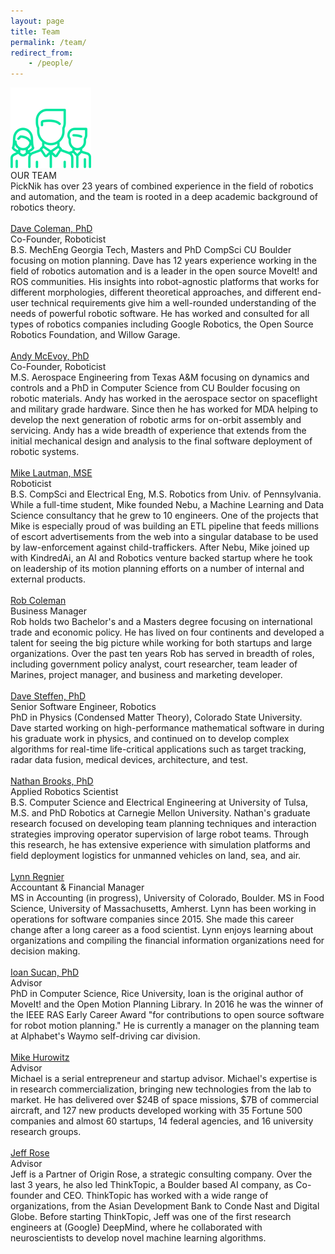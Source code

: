 ```yaml
---
layout: page
title: Team
permalink: /team/
redirect_from:
    - /people/
---
```

<div class="people">
    <img class="peopleIcon" src="../images/people-icon.png">
    <div class="integTitle">OUR TEAM</div>
    <div class="lineN"></div>
    <div class="integSubText">PickNik has over 23 years of combined experience in the field of robotics and automation, and the team is rooted in a deep academic background of robotics theory.
    </div>
</div>
<div class="peopleCon">
    <div class="peopleRow">
        <div class="peopleCol">
            <div class="recPadP">
                <a style="display:inline-block;" href="https://www.linkedin.com/in/davetcoleman/" target="_blank">
                    <div class="bioPic" style="background-image: url('../images/p1.jpg')"></div>
                </a><br>
                <a class="peopleName" href="https://www.linkedin.com/in/davetcoleman/" target="_blank">Dave Coleman, PhD</a>
                <div class="peoplePosition">Co-Founder, Roboticist</div>
                <div class="peopleDesc">B.S. MechEng Georgia Tech, Masters and PhD CompSci CU Boulder focusing on motion planning. Dave has 12 years experience working in the field of robotics automation and is a leader in the open source MoveIt! and ROS communities. His insights into robot-agnostic platforms that works for different morphologies, different theoretical approaches, and different end-user technical requirements give him a well-rounded understanding of the needs of powerful robotic software. He has worked and consulted for all types of robotics companies including Google Robotics, the Open Source Robotics Foundation, and Willow Garage.</div>
            </div>
        </div>
        <div class="peopleCol">
            <div class="recPadP">
                <a style="display:inline-block;" href="https://www.linkedin.com/in/andymcevoy/" target="_blank">
                    <div class="bioPic" style="background-image: url('../images/p2.jpg')"></div>
                </a><br>
                <a class="peopleName" href="https://www.linkedin.com/in/andymcevoy/" target="_blank">Andy McEvoy, PhD</a>
                <div class="peoplePosition">Co-Founder, Roboticist</div>
                <div class="peopleDesc">M.S. Aerospace Engineering from Texas A&M focusing on dynamics and controls and a PhD in Computer Science from CU Boulder focusing on robotic materials. Andy has worked in the aerospace sector on spaceflight and military grade hardware.
                    Since then he has worked for MDA helping to develop the next generation of robotic arms for on-orbit assembly and servicing. Andy has a wide breadth of experience that extends from the initial mechanical design and analysis to
                    the final software deployment of robotic systems.</div>
            </div>
        </div>
        <div class="peopleCol">
            <div class="recPadP">
                <a style="display:inline-block;" href="https://www.linkedin.com/in/mikelautman/" target="_blank">
                    <div class="bioPic" style="background-image: url('../images/p3.jpg')"></div>
                </a><br>
                <a class="peopleName" href="https://www.linkedin.com/in/mikelautman/" target="_blank">Mike Lautman, MSE</a>
                <div class="peoplePosition">Roboticist</div>
                <div class="peopleDesc">B.S. CompSci and Electrical Eng, M.S. Robotics from Univ. of Pennsylvania. While a full-time student, Mike founded Nebu, a Machine Learning and Data Science consultancy that he grew to 10 engineers. One
                    of the projects that Mike is especially proud of was building an ETL pipeline that feeds millions of escort advertisements from the web into a singular database to be used by law-enforcement against child-traffickers. After
                    Nebu, Mike joined up with KindredAi, an AI and Robotics venture backed startup where he took on leadership of its motion planning efforts on a number of internal and external products. </div>
            </div>
        </div>
    </div>
    <div class="peopleRow">
    <div class="peopleCol margPR">
            <div class="recPadP">
                <a style="display:inline-block;" href="https://www.linkedin.com/in/robertccoleman/" target="_blank">
                    <div class="bioPic" style="background-image: url('../images/p4.jpg')"></div>
                </a><br>
                <a class="peopleName" href="https://www.linkedin.com/in/robertccoleman/" target="_blank">Rob Coleman</a>
                <div class="peoplePosition">Business Manager</div>
                <div class="peopleDesc">Rob holds two Bachelor's and a Masters degree focusing on international trade and economic policy. He has lived on four continents and developed a talent for seeing the big picture while working for both startups and large organizations.
                    Over the past ten years Rob has served in breadth of roles, including government policy analyst, court researcher, team leader of Marines, project manager, and business and marketing developer.
                </div>
            </div>
        </div>
        <div class="peopleCol">
            <div class="recPadP">
                <a style="display:inline-block;" href="https://www.linkedin.com/in/dave-steffen-8843a95a/" target="_blank">
                    <div class="bioPic" style="background-image: url('../images/p7.jpg')"></div>
                </a><br>
                <a class="peopleName" href="https://www.linkedin.com/in/dave-steffen-8843a95a/" target="_blank">Dave Steffen, PhD</a>
                <div class="peoplePosition">Senior Software Engineer, Robotics</div>
                <div class="peopleDesc">PhD in Physics (Condensed Matter Theory), Colorado State University. Dave started working on high-performance mathematical software in during his graduate work in physics, and continued on to develop complex algorithms for real-time
                    life-critical applications such as target tracking, radar data fusion, medical devices, architecture, and test.</div>
            </div>
        </div>
        <div class="peopleCol margPR">
            <div class="recPadP">
                <a style="display:inline-block;" href="https://www.linkedin.com/in/nathan-b-brooks/" target="_blank">
                    <div class="bioPic" style="background-image: url('../images/p10.jpg')"></div>
                </a><br>
                <a class="peopleName" href="https://www.linkedin.com/in/nathan-b-brooks/" target="_blank">Nathan Brooks, PhD</a>
                <div class="peoplePosition">Applied Robotics Scientist</div>
                <div class="peopleDesc">B.S. Computer Science and Electrical Engineering at University of Tulsa, M.S. and PhD Robotics at Carnegie Mellon University. Nathan's graduate research focused on developing team planning techniques and interaction strategies improving operator supervision of large robot teams. Through this research, he has extensive experience with simulation platforms and field deployment logistics for unmanned vehicles on land, sea, and air.</div>
            </div>
        </div>
    </div>
    <div class="peopleRow">
        <div class="peopleCol">
            <div class="recPadP">
                <a style="display:inline-block;" href="https://www.linkedin.com/in/lynn-regnier-73a8b7a3/" target="_blank">
                    <div class="bioPic" style="background-image: url('../images/p9.jpg')"></div>
                </a><br>
                <a class="peopleName" href="https://www.linkedin.com/in/lynn-regnier-73a8b7a3/" target="_blank">Lynn Regnier</a>
                <div class="peoplePosition">Accountant & Financial Manager</div>
                <div class="peopleDesc">MS in Accounting (in progress), University of Colorado, Boulder. MS in Food Science, University of Massachusetts, Amherst. Lynn has been working in operations for software companies since 2015. She made this career change after a long
                    career as a food scientist. Lynn enjoys learning about organizations and compiling the financial information organizations need for decision making.
                </div>
            </div>
        </div>
        <div class="peopleCol margPR">
            <div class="recPadP">
                <a style="display:inline-block;" href="https://www.linkedin.com/in/ioansucan/" target="_blank">
                    <div class="bioPic" style="background-image: url('../images/p8.jpg')"></div>
                </a><br>
                <a class="peopleName" href="https://www.linkedin.com/in/ioansucan/" target="_blank">Ioan Sucan, PhD</a>
                <div class="peoplePosition">Advisor</div>
                <div class="peopleDesc">PhD in Computer Science, Rice University, Ioan is the original author of MoveIt! and the Open Motion Planning Library. In 2016 he was the winner of the IEEE RAS Early Career Award "for contributions to open source software for robot
                    motion planning." He is currently a manager on the planning team at Alphabet's Waymo self-driving car division.
                </div>
            </div>
        </div>
        <div class="peopleCol">
            <div class="recPadP">
                <a style="display:inline-block;" href="https://www.linkedin.com/in/michael-hurowitz-a016a76/" target="_blank">
                    <div class="bioPic" style="background-image: url('../images/p5.jpg')"></div>
                </a><br>
                <a class="peopleName" href="https://www.linkedin.com/in/michael-hurowitz-a016a76/" target="_blank">Mike Hurowitz</a>
                <div class="peoplePosition">Advisor</div>
                <div class="peopleDesc">Michael is a serial entrepreneur and startup advisor. Michael's expertise is in research commercialization, bringing new technologies from the lab to market. He has delivered over $24B of space missions, $7B of commercial aircraft,
                    and 127 new products developed working with 35 Fortune 500 companies and almost 60 startups, 14 federal agencies, and 16 university research groups.</div>
            </div>
        </div>
    </div>
    <div class="peopleRow">
        <div class="peopleCol margPR">
            <div class="recPadP">
                <a style="display:inline-block;" href="https://www.linkedin.com/in/rosejn/" target="_blank">
                    <div class="bioPic" style="background-image: url('../images/p6.jpg')"></div>
                </a><br>
                <a class="peopleName" href="https://www.linkedin.com/in/rosejn/" target="_blank">Jeff Rose</a>
                <div class="peoplePosition">Advisor</div>
                <div class="peopleDesc">Jeff is a Partner of Origin Rose, a strategic consulting company. Over the last 3 years, he also led ThinkTopic, a Boulder based AI company, as Co-founder and CEO. ThinkTopic has worked with a wide range of organizations, from the Asian Development Bank to Conde Nast and Digital Globe. Before starting
                    ThinkTopic, Jeff was one of the first research engineers at (Google) DeepMind, where he collaborated with neuroscientists to develop novel machine learning algorithms.</div>
            </div>
        </div>
        <div>
        </div>
    </div>
    <!--div class="peopleRow" style="font-family: 'Source Code Pro', sans-serif; font-size:11px;text-align:center;">
        <br /> pssst... PickNik is hiring! Apply now <a href="{{site.baseurl}}/jobs">here</a>
    </div-->
</div>
